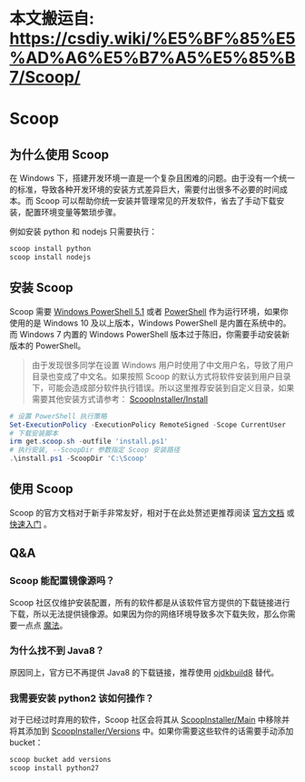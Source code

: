 # 本文搬运自: https://csdiy.wiki/%E5%BF%85%E5%AD%A6%E5%B7%A5%E5%85%B7/Scoop/

# Scoop

## 为什么使用 Scoop

在 Windows 下，搭建开发环境一直是一个复杂且困难的问题。由于没有一个统一的标准，导致各种开发环境的安装方式差异巨大，需要付出很多不必要的时间成本。而 Scoop 可以帮助你统一安装并管理常见的开发软件，省去了手动下载安装，配置环境变量等繁琐步骤。

例如安装 python 和 nodejs 只需要执行：

```powershell
scoop install python
scoop install nodejs
```

## 安装 Scoop

Scoop 需要 [Windows PowerShell 5.1](https://aka.ms/wmf5download) 或者 [PowerShell](https://aka.ms/powershell) 作为运行环境，如果你使用的是 Windows 10 及以上版本，Windows PowerShell 是内置在系统中的。而 Windows 7 内置的 Windows PowerShell 版本过于陈旧，你需要手动安装新版本的 PowerShell。

> 由于发现很多同学在设置 Windows 用户时使用了中文用户名，导致了用户目录也变成了中文名。如果按照 Scoop 的默认方式将软件安装到用户目录下，可能会造成部分软件执行错误。所以这里推荐安装到自定义目录，如果需要其他安装方式请参考： [ScoopInstaller/Install](https://github.com/ScoopInstaller/Install)

```powershell
# 设置 PowerShell 执行策略
Set-ExecutionPolicy -ExecutionPolicy RemoteSigned -Scope CurrentUser
# 下载安装脚本
irm get.scoop.sh -outfile 'install.ps1'
# 执行安装, --ScoopDir 参数指定 Scoop 安装路径
.\install.ps1 -ScoopDir 'C:\Scoop'
```

## 使用 Scoop

Scoop 的官方文档对于新手非常友好，相对于在此处赘述更推荐阅读 [官方文档](https://github.com/ScoopInstaller/Scoop) 或 [快速入门](https://github.com/ScoopInstaller/Scoop/wiki/Quick-Start) 。

## Q&A

### Scoop 能配置镜像源吗？

Scoop 社区仅维护安装配置，所有的软件都是从该软件官方提供的下载链接进行下载，所以无法提供镜像源。如果因为你的网络环境导致多次下载失败，那么你需要一点点 [魔法](翻墙.md)。

### 为什么找不到 Java8？

原因同上，官方已不再提供 Java8 的下载链接，推荐使用 [ojdkbuild8](https://github.com/ScoopInstaller/Java/blob/master/bucket/ojdkbuild8.json) 替代。

### 我需要安装 python2 该如何操作？

对于已经过时弃用的软件，Scoop 社区会将其从 [ScoopInstaller/Main](https://github.com/ScoopInstaller/Main) 中移除并将其添加到 [ScoopInstaller/Versions](https://github.com/ScoopInstaller/Versions) 中。如果你需要这些软件的话需要手动添加 bucket：

```powershell
scoop bucket add versions
scoop install python27
```

